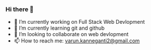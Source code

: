 ### Hi there 👋

<!--
**varun205/varun205** is a ✨ _special_ ✨ repository because its `README.md` (this file) appears on your GitHub profile.

Here are some ideas to get you started:
-->
- 🔭 I’m currently working on Full Stack Web Devlopment
- 🌱 I’m currently learning git and github
- 👯 I’m looking to collaborate on web devlopment
- 📫 How to reach me: varun.kanneganti2@gmail.com
<!--
- 😄 Pronouns: ...
- ⚡ Fun fact: ...
- 🤔 I’m looking for help with ...
-->

